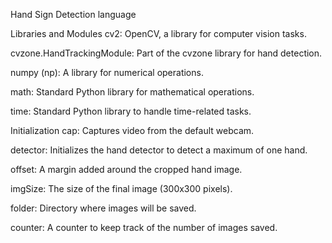 Hand Sign Detection language

Libraries and Modules
cv2: OpenCV, a library for computer vision tasks.

cvzone.HandTrackingModule: Part of the cvzone library for hand detection.

numpy (np): A library for numerical operations.

math: Standard Python library for mathematical operations.

time: Standard Python library to handle time-related tasks.

Initialization
cap: Captures video from the default webcam.

detector: Initializes the hand detector to detect a maximum of one hand.

offset: A margin added around the cropped hand image.

imgSize: The size of the final image (300x300 pixels).

folder: Directory where images will be saved.

counter: A counter to keep track of the number of images saved.
